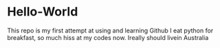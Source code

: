 # Hello-World
This repo is my first attempt at using and learning Github
I eat python for breakfast, so much hiss at my codes now.
Ireally should livein Australia
